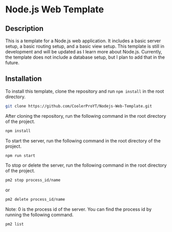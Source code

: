 # Node.js Web Template

## Description
This is a template for a Node.js web application. It includes a basic server setup, a basic routing setup, and a basic view setup.
This template is still in development and will be updated as I learn more about Node.js. Currently, the template does not include a database setup, but I plan to add that in the future.

## Installation
To install this template, clone the repository and run `npm install` in the root directory.

```bash
git clone https://github.com/CoolerProYT/Nodejs-Web-Template.git
```

After cloning the repository, run the following command in the root directory of the project.

```bash
npm install
```

To start the server, run the following command in the root directory of the project.

```bash
npm run start
```

To stop or delete the server, run the following command in the root directory of the project.

```bash
pm2 stop process_id/name
```
or
```bash
pm2 delete process_id/name
```
Note: 0 is the process id of the server. You can find the process id by running the following command.

```bash
pm2 list
```